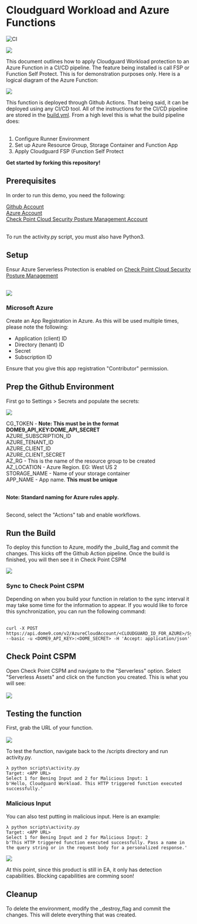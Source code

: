 # Cloudguard Workload and Azure Functions

![CI](https://github.com/metalstormbass/Cloudguard_Azure_FSP/workflows/CI/badge.svg?event=push)

<p align="left">
    <img src="https://img.shields.io/badge/Version-1.0.0-green" />
</p>    

This document outlines how to apply Cloudguard Workload protection to an Azure Function in a CI/CD pipeline. The feature being installed is call FSP or Function Self Protect. This is for demonstration purposes only. Here is a logical diagram of the Azure Function: <br>

![](images/function1.PNG)

This function is deployed through Github Actions. That being said, it can be deployed using any CI/CD tool. All of the instructions for the CI/CD pipeline are stored in the [build.yml](.github/actions/build.yml). From a high level this is what the build pipeline does: <br><br>

1. Configure Runner Environment <br>
2. Set up Azure Resource Group, Storage Container and Function App <br>
3. Apply Cloudguard FSP (Function Self Protect <br>


<b> Get started by forking this repository! </b>

## Prerequisites

In order to run this demo, you need the following:

[Github Account](https://github.com) <br>
[Azure Account](https://portal.azure.com) <br>
[Check Point Cloud Security Posture Management Account](https://secure.dome9.com/) <br>

<br>
To run the activity.py script, you must also have Python3.

## Setup

Ensur Azure Serverless Protection is enabled on [Check Point Cloud Security Posture Management ](https://secure.dome9.com/) <br><br>

![](images/CSPM1.PNG)

### Microsoft Azure

Create an App Registration in Azure. As this will be used multiple times, please note the following:

- Application (client) ID <br>
- Directory (tenant) ID <br>
- Secret <br>
- Subscription ID <br>

Ensure that you give this app registration "Contributor" permission. 

## Prep the Github Environment

First go to Settings > Secrets and populate the secrets: <br>

![](images/secrets.PNG)<br>

CG_TOKEN - <b>Note: This must be in the format DOME9_API_KEY:DOME_API_SECRET</b> <br>      AZURE_SUBSCRIPTION_ID <br>
AZURE_TENANT_ID <br>
AZURE_CLIENT_ID <br>
AZURE_CLIENT_SECRET <br>
AZ_RG -  This is the name of the resource group to be created <br> 
AZ_LOCATION - Azure Region. EG: West US 2 <br>
STORAGE_NAME - Name of your storage container <br>
APP_NAME - App name. <b>This must be unique</b> <br><br>

<b>Note: Standard naming for Azure rules apply.</b><br><br>

Second, select the "Actions" tab and enable workflows.

## Run the Build

To deploy this function to Azure, modify the _build_flag and commit the changes. This kicks off the Github Action pipeline. Once the build is finished, you will then see it in Check Point CSPM<br>

![](images/build.PNG)

### Sync to Check Point CSPM

Depending on when you build your function in relation to the sync interval it may take some time for the information to appear. If you would like to force this synchronization, you can run the following command: <br><br>

```
curl -X POST https://api.dome9.com/v2/AzureCloudAccount/<CLOUDGUARD_ID_FOR_AZURE>/SyncNow --basic -u <DOME9_API_KEY>:<DOME_SECRET> -H 'Accept: application/json'
```

## Check Point CSPM

Open Check Point CSPM and navigate to the "Serverless" option. Select "Serverless Assets" and click on the function you created. This is what you will see: <br><br>
![](images/function2.PNG)

## Testing the function

First, grab the URL of your function. <br><br>
![](images/azure1.PNG)


To test the function, navigate back to the /scripts directory and run activity.py.

```
λ python scripts\activity.py
Target: <APP URL>
Select 1 for Bening Input and 2 for Malicious Input: 1
b'Hello, Cloudguard Workload. This HTTP triggered function executed successfully.'

```


### Malicious Input

You can also test putting in malicious input. Here is an example:

```
λ python scripts\activity.py
Target: <APP URL>
Select 1 for Bening Input and 2 for Malicious Input: 2
b'This HTTP triggered function executed successfully. Pass a name in the query string or in the request body for a personalized response.'
```

![](images/alert.PNG)

At this point, since this product is still in EA, it only has detection capabilities. Blocking capabilities are comming soon!


## Cleanup

To delete the environment, modify the _destroy_flag and commit the changes. This will delete everything that was created.